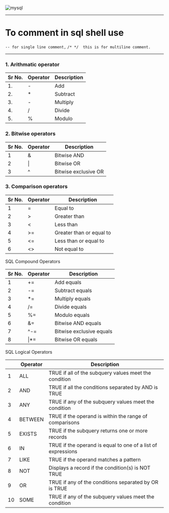 ![mysql](https://i0.wp.com/learn.onemonth.com/wp-content/uploads/2019/07/image2-1.png?fit=600%2C315&ssl=1)

***
# To comment in sql shell use
`-- for single line comment,`
`/* */  this is for multiline comment.`
***

### 1.  Arithmatic operator

|Sr No.|Operator |     Description|
|--- |--- |--- |
|1.|-      |       Add|
|2.|*      |       Subtract|
|3.|-      |      Multiply|
|4.|/      |       Divide|
|5.|%      |       Modulo|
### 2.  Bitwise operators

|Sr No.|Operator |	Description|
|--- |--- |--- |
|1|&|        	Bitwise AND|
|2|\| |       	Bitwise OR|
|3|^  |      	Bitwise exclusive OR|

### 3.  Comparison operators

|Sr No.|Operator| 	Description|
|--- |--- |--- |
|1|=| 	        Equal to|
|2|>| 	        Greater than 	|
|3|<| 	        Less than 	|
|4|>=| 	        Greater than or equal to        |
|5|<=| 	        Less than or equal to 	|
|6|<> |	        Not equal to 	|
        
SQL Compound Operators

|Sr No.|Operator| 	Description|
|--- |--- |--- |
|1|+= 	  |      Add equals|
|2|-= 	  |      Subtract equals|
|3|*= 	  |      Multiply equals|
|4|/= 	  |      Divide equals|
|5|%= 	  |      Modulo equals|
|6|&= 	  |      Bitwise AND equals|
|7|^-= 	  |  Bitwise exclusive equals|
|8|\|*= 	  |  Bitwise OR equals|

SQL Logical Operators

||Operator| 	Description|
|--- |--- |--- |
|1|ALL 	  |  TRUE if all of the subquery values meet the condition 	|
|2|AND 	  |  TRUE if all the conditions separated by AND is TRUE 	|
|3|ANY 	  |  TRUE if any of the subquery values meet the condition 	|
|4|BETWEEN |	TRUE if the operand is within the range of comparisons 	|
|5|EXISTS 	 |   TRUE if the subquery returns one or more records 	|
|6|IN 	 |       TRUE if the operand is equal to one of a list of expressions 	|
|7|LIKE 	 |   TRUE if the operand matches a pattern 	|
|8|NOT 	 |   Displays a record if the condition(s) is NOT TRUE 	|
|9|OR 	 |       TRUE if any of the conditions separated by OR is TRUE 	|
|10|SOME 	 |   TRUE if any of the subquery values meet the condition|
